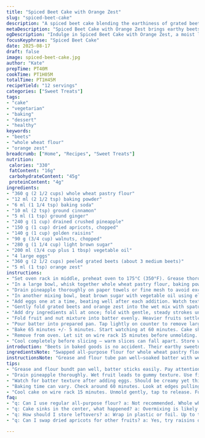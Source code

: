 ```yaml
---
title: "Spiced Beet Cake with Orange Zest"
slug: "spiced-beet-cake"
description: "A spiced beet cake blending the earthiness of grated beets with a medley of fruits and nuts. Uses whole wheat flour and replaces some traditional baking agents with alternatives for texture and flavor balance. Enhanced with fresh orange zest and chopped dried apricots to cut through the richness. Moist crumb, aromatic with cinnamon and ginger. Delivering a tight crumb with a chewy, fruity bite. Takes around one hour in the oven with visual cues guiding doneness. Suitable for vegetarian and dairy-free diets. A dense but tender loaf cake with texture contrast and a hint of citrus brightness."
metaDescription: "Spiced Beet Cake with Orange Zest brings earthy beets and vibrant fruit together, creating a dense and aromatic loaf worth savoring."
ogDescription: "Indulge in Spiced Beet Cake with Orange Zest, a moist loaf cake bursting with flavor from beets, nuts, and notes of citrus."
focusKeyphrase: "Spiced Beet Cake"
date: 2025-08-17
draft: false
image: spiced-beet-cake.jpg
author: "Kate"
prepTime: PT40M
cookTime: PT1H05M
totalTime: PT1H45M
recipeYield: "12 servings"
categories: ["Sweet Treats"]
tags:
- "cake"
- "vegetarian"
- "baking"
- "dessert"
- "healthy"
keywords:
- "beets"
- "whole wheat flour"
- "orange zest"
breadcrumb: ["Home", "Recipes", "Sweet Treats"]
nutrition: 
 calories: "330"
 fatContent: "16g"
 carbohydrateContent: "45g"
 proteinContent: "4g"
ingredients:
- "360 g (2 1/2 cups) whole wheat pastry flour"
- "12 ml (2 1/2 tsp) baking powder"
- "6 ml (1 1/4 tsp) baking soda"
- "10 ml (2 tsp) ground cinnamon"
- "5 ml (1 tsp) ground ginger"
- "240 g (1 cup) drained crushed pineapple"
- "150 g (1 cup) dried apricots, chopped"
- "140 g (1 cup) golden raisins"
- "90 g (3/4 cup) walnuts, chopped"
- "280 g (1 1/4 cup) light brown sugar"
- "200 ml (3/4 cup plus 1 tbsp) vegetable oil"
- "4 large eggs"
- "360 g (2 1/2 cups) peeled grated beets (about 3 medium beets)"
- "5 ml (1 tsp) orange zest"
instructions:
- "Set oven rack in middle, preheat oven to 175°C (350°F). Grease thoroughly and flour a 23 cm (9 in) bundt or tube pan. Avoid residue or dry spots; grease fills patterns and prevents sticking."
- "In a large bowl, whisk together whole wheat pastry flour, baking powder, baking soda, cinnamon, and ginger. Even distribution of leavening ensures uniform rise. Sift if clumpy."
- "Drain pineapple thoroughly on paper towels or fine mesh to avoid excess moisture—important to prevent soggy batter. Combine pineapple, chopped apricots, golden raisins, walnuts in separate bowl."
- "In another mixing bowl, beat brown sugar with vegetable oil using electric mixer on medium speed until fully blended, about 2 minutes. Don’t underbeat; sugar dissolves better releasing moisture and tenderness."
- "Add eggs one at a time, beating well after each addition. Watch texture—should be creamy, thick but pourable. Avoid overmixing to prevent tough crumb."
- "Gently fold grated beets and orange zest into the wet mix with spatula or wooden spoon—beets add moisture and color, orange zest cuts earthiness with brightness. Overfolding crushes beets too much, may release too much juice."
- "Add dry ingredients all at once; fold with gentle, steady strokes until just combined. Lumps okay. Resist urge to overwork or batter will toughen."
- "Fold fruit and nut mixture into batter evenly. Heavier fruits settle differently — ensure even dispersion for consistent bites."
- "Pour batter into prepared pan. Tap lightly on counter to remove large air bubbles. Smooth top with spatula but don’t press; batter should have some surface texture."
- "Bake 65 minutes +/- 5 minutes. Start watching at 60 minutes. Cake should have firm edges pulling slightly away from pan sides. Insert toothpick in center; comes out with few moist crumbs but no wet batter."
- "Remove from oven. Let sit on wire rack 15 minutes before unmolding. Partial cooling allows structure to firm up, preventing breakage. Invert pan over rack; tap gently to release cake."
- "Cool completely before slicing — warm slices can fall apart. Store wrapped at room temperature up to 3 days, refrigerate for longer keeping moisture controlled."
introduction: "Beets in baked goods is no accident. Their earthy sweetness and moisture hold crumb together, offering natural color and density without heaviness. Combine that with warming spices, nuts, and new fruit twists—dried apricots swap for dates, orange zest cuts the beet funk. No butter or dairy involved, but still tender and rich from oil and eggs. Whole wheat pastry flour gives subtle nuttiness and better structure than plain all-purpose flour. Expect a moist, dense cake with chewy bites from fruit and nuts. Baking this calls for patience and feel – timing less rigid, watch edges and check center doneness visually. A rustic loaf with deep aromas when it finally cools, a complex texture and sweet balance."
ingredientsNote: "Swapped all-purpose flour for whole wheat pastry flour — chose it for better nutrients and slightly nuttier flavor while keeping light. Dried apricots in place of dates—adds brightness and a chewy texture, balancing beet earthiness differently. Ground ginger replaced nutmeg for a warmer spice note that lifts up the cinnamon. Orange zest added last step—aromatic oils freshen cake, don’t omit citrus note, especially against earthy beets. Drain pineapple well, or excess moisture will make cake gummy. Walnuts give crunch; substitute pecans or almonds if desired—toast lightly for more aroma. Light brown sugar selected for subtle molasses depth; white sugar yields less moist crumb."
instructionsNote: "Grease and flour tube pan well—soaked batter with wet beets and fruit tends to stick in carvings easily. Mixing must be staged: dry ingredients separately, fruit nuts separately to avoid uneven clumping or crushing sensitive fruit. Beat sugar and oil fully until homogenous before eggs—traps air for crumb lift. Folding beets and dry ingredients gently prevents overworking batter—key for tender crumb. Layering ingredients in bowls keeps you organized and speeds incorporation. Bake at steady 175C; oven hot spots can make cake crust too dark before inside bakes; rotate pan halfway if needed. Use toothpick test; moist crumbs but no batter is perfect doneness. Let cake cool partially before unmolding—rushing breaks cake or sticks. Full cool enhances flavor and texture settling—slice cleanly with serrated knife to avoid tearing."
tips:
- "Grease and flour bundt pan well, batter sticks easily. Pay attention to corners, avoid dry spots. Use coconut oil if desired; adds flavor."
- "Drain pineapple thoroughly. Wet fruit leads to gummy texture. Use fine mesh, paper towels. Replace walnuts with pecans for a different crunch."
- "Watch for batter texture after adding eggs. Should be creamy yet thick. If too runny, might indicate overbeating. Slower mixing helps."
- "Baking time can vary. Check around 60 minutes. Look at edges pulling away from pan. Firm yet slightly collapsible surface indicates readiness."
- "Cool cake on wire rack 15 minutes. Unmold gently, tap to release. Full cooling is key; structure firms up and flavors develop better."
faq:
- "q: Can I use regular all-purpose flour? a: Not recommended. Whole wheat pastry flour keeps it light. All-purpose changes texture and moisture balance."
- "q: Cake sinks in the center, what happened? a: Overmixing is likely. Air bubbles collapse. Next time, fold gently and avoid too much beating."
- "q: How should I store leftovers? a: Wrap in plastic or foil. Up to three days at room temp. Refrigerate if longer; might dry out, add moisture."
- "q: Can I swap dried apricots for other fruits? a: Yes, try raisins or cranberries. Adjust moisture and sweetness accordingly, keep balance. Experiment freely."

---
```

